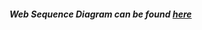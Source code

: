##### Web Sequence Diagram can be found [here](https://www.websequencediagrams.com/cgi-bin/cdraw?lz=dGl0bGUgRXhlcmNpc2UgMC40OiBOZXcgbm90ZSAoVHJhZGl0aW9uYWwgTWV0aG9kKQpicm93c2VyLT5zZXJ2ZXI6IEZvcm0gc3VibWl0IGV2ZW50IC0-IHNlbmQgdGhlIHVzZXIgaW5wdXQgKGZvcm0gZGF0YSkgdG8AGQUAPgYKCgBqBW92ZXIACwc6ClRoZSBTAF0FIGNyZWF0ZXMgYSBuAIESCG9iamVjdCwgCmFuZCBhZGRzIGl0IHRvIGFuIGFycmF5IGNhbGxlZACBQgVzLgplbgAFBgoKAIEvBi0-AIE_BzogVAB9CSByZXNwb25kcyB3aXRoIEhUVFAgc3RhdHVzIGNvZGUgMzAyLCByZWRpcmVjdC4KAIF3EgAtBUdFVCBodHRwczovL3N0dWRpZXMuY3MuaGVsc2lua2kuZmkvZXhhbXBsZWFwcC8AgRsFAIENCACBCwtIVE1MLWNvZGUAIUZtYWluLmNzAFYUABIJAB9KagBPGWpzAINfDACCfAgAhEsIIHN0YXJ0cyBleGVjdXRpbmcganMAgX8GdGhhdCByZXF1ZXN0cyBKU09OAIRCBSBmcm9tAIM2CACDWgsAglZEZGF0YS5qc29uAIMLEwASCgCBMhwAgUEGZXMAhgIFAIYTBmhhbmRsZXIAgUgIbmRlcnMAhR4GIHRvIGRpc3BsYXkAhSML&s=default)
